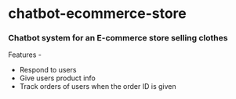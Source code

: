 # chatbot-ecommerce-store

<h3>Chatbot system for an E-commerce store selling clothes</h3>

Features - 
<ul>
  <li>Respond to users</li>
  <li>Give users product info</li>
  <li>Track orders of users when the order ID is given</li>
</ul>
